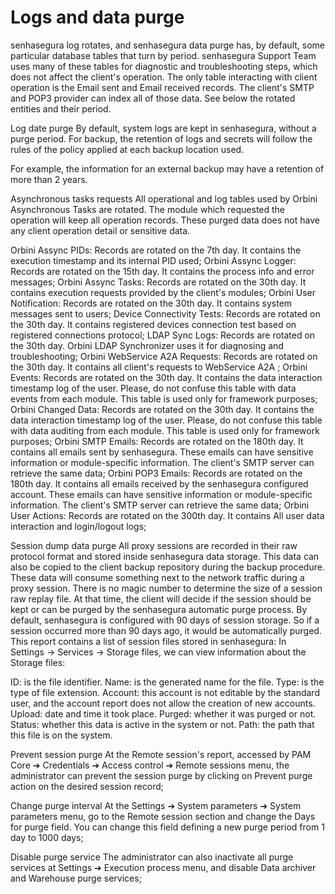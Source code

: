# Logs and data purge 

senhasegura log rotates, and senhasegura data purge has, by default, some particular database tables that turn by
    period. senhasegura Support Team uses many of these tables for diagnostic and troubleshooting steps, which does not
    affect the client's operation. The only table interacting with client operation is the Email sent and Email received
    records. The client's SMTP and POP3 provider can index all of those data. See below the rotated entities and their
    period.

Log date purge
By default, system logs are kept in senhasegura, without a purge period. For backup, the
        retention of logs and secrets will follow the rules of the policy applied at each backup location used.

For example, the information for an external backup may have a retention of more than 2 years.




Asynchronous tasks requests
All operational and log tables used by Orbini Asynchronous Tasks are rotated. The module
    which requested the operation will keep all operation records. These purged data does not have any client operation
    detail or sensitive data.

Orbini Assync PIDs: Records are rotated on the 7th day. It contains the execution
        timestamp and its internal PID used;
Orbini Assync Logger: Records are rotated on the 15th day. It contains the process
        info and error messages;
Orbini Assync Tasks: Records are rotated on the 30th day. It contains execution
        requests provided by the client's modules;
Orbini User Notification: Records are rotated on the 30th day. It contains system
        messages sent to users;
Device Connectivity Tests: Records are rotated on the 30th day. It contains registered
        devices connection test based on registered connections protocol;
LDAP Sync Logs: Records are rotated on the 30th day. Orbini LDAP Synchronizer uses it
        for diagnosing and troubleshooting;
Orbini WebService A2A Requests: Records are rotated on the 30th day. It contains all
        client's requests to WebService A2A ;
Orbini Events: Records are rotated on the 30th day. It contains the data interaction
        timestamp log of the user. Please, do not confuse this table with data events from each module. This table is
        used only for framework purposes;
Orbini Changed Data: Records are rotated on the 30th day. It contains the data
        interaction timestamp log of the user. Please, do not confuse this table with data auditing from each module.
        This table is used only for framework purposes;
Orbini SMTP Emails: Records are rotated on the 180th day. It contains all emails sent
        by senhasegura. These emails can have sensitive information or module-specific information. The client's SMTP
        server can retrieve the same data;
Orbini POP3 Emails: Records are rotated on the 180th day. It contains all emails
        received by the senhasegura configured account. These emails can have sensitive information or module-specific
        information. The client's SMTP server can retrieve the same data;
Orbini User Actions: Records are rotated on the 300th day. It contains All user data
        interaction and login/logout logs;

Session dump data purge
All proxy sessions are recorded in their raw protocol format and stored inside senhasegura data storage. This data
    can also be copied to the client backup repository during the backup procedure.
These data will consume something next to the network traffic during a proxy session. There is no magic number to
    determine the size of a session raw replay file.
At that time, the client will decide if the session should be kept or can be purged by the senhasegura automatic
    purge process.
By default, senhasegura is configured with 90 days of session storage. So if a session occurred more than 90 days
    ago, it would be automatically purged.
This report contains a list of session files stored in senhasegura:
In Settings → Services → Storage files, we can view
    information about the Storage files:

ID: is the file identifier.
Name: is the generated name for the file.
Type: is the type of file extension.
Account: this account is not editable by the standard user, and the account report does not
        allow the creation of new accounts.
Upload: date and time it took place.
Purged: whether it was purged or not.
Status: whether this data is active in the system or not.
Path: the path that this file is on the system.

Prevent session purge
At the Remote session's report, accessed by PAM Core ➔ Credentials ➔ Access control ➔ Remote
        sessions menu, the administrator can prevent the session purge by clicking on Prevent
            purge action on the desired session record;

Change purge interval
At the Settings ➔ System parameters ➔ System parameters menu, go to the Remote
            session section and change the Days for purge field. You can change
    this field defining a new purge period from 1 day to 1000 days;

Disable purge service
The administrator can also inactivate all purge services at Settings ➔ Execution process menu, and
    disable Data archiver and Warehouse purge services;